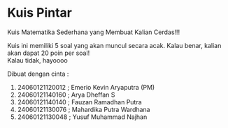 # Kuis Pintar
Kuis Matematika Sederhana yang Membuat Kalian Cerdas!!!

Kuis ini memiliki 5 soal yang akan muncul secara acak. Kalau benar, kalian akan dapat 20 poin per soal! </br>
Kalau tidak, hayoooo


Dibuat dengan cinta :
1. 24060121120012 ; Emerio Kevin Aryaputra (PM)
2. 24060121140160 ; Arya Dheffan S
3. 24060121140140 ; Fauzan Ramadhan Putra
4. 24060121130076 ; Mahardika Putra Wardhana
5. 24060121130048 ; Yusuf Muhammad Najhan
